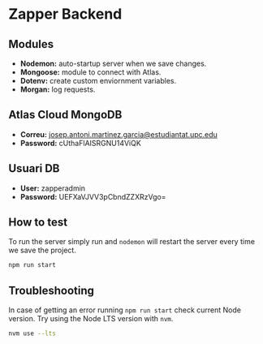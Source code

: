 # Zapper Backend
## Modules
- **Nodemon:** auto-startup server when we save changes.
- **Mongoose:** module to connect with Atlas.
- **Dotenv:** create custom enviornment variables.
- **Morgan:** log requests.

## Atlas Cloud MongoDB
+ **Correu:** josep.antoni.martinez.garcia@estudiantat.upc.edu
+ **Password:** cUthaFlAISRGNU14ViQK


## Usuari DB
+ **User:** zapperadmin
+ **Password:** UEFXaVJVV3pCbndZZXRzVgo= 

## How to test

To run the server simply run and `nodemon` will restart the server every time we save the project.
```bash
npm run start
```

## Troubleshooting
In case of getting an error running `npm run start` check current Node version. Try using the Node LTS version with `nvm`.
```bash
nvm use --lts
```
